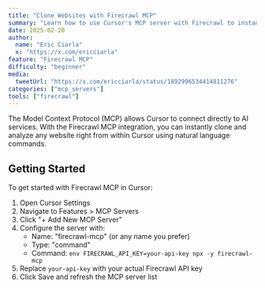 ```yaml
---
title: "Clone Websites with Firecrawl MCP"
summary: "Learn how to use Cursor's MCP server with Firecrawl to instantly clone and analyze any website directly from the editor"
date: 2025-02-20
author:
  name: "Eric Ciarla"
  x: "https://x.com/ericciarla"
feature: "Firecrawl MCP"
difficulty: "beginner"
media:
  tweetUrl: "https://x.com/ericciarla/status/1892996534414811276"
categories: ["mcp_servers"]
tools: ["firecrawl"]
---
```


The Model Context Protocol (MCP) allows Cursor to connect directly to AI services. With the Firecrawl MCP integration, you can instantly clone and analyze any website right from within Cursor using natural language commands.

## Getting Started

To get started with Firecrawl MCP in Cursor:

1. Open Cursor Settings
2. Navigate to Features > MCP Servers
3. Click "+ Add New MCP Server"
4. Configure the server with:
   - Name: "firecrawl-mcp" (or any name you prefer)
   - Type: "command" 
   - Command: `env FIRECRAWL_API_KEY=your-api-key npx -y firecrawl-mcp`
5. Replace `your-api-key` with your actual Firecrawl API key
6. Click Save and refresh the MCP server list